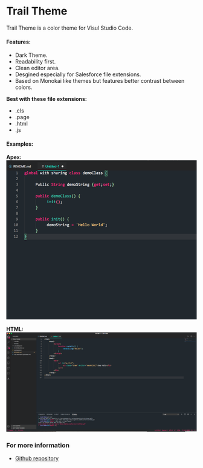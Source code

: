 # Trail Theme

Trail Theme is a color theme for Visul Studio Code.

#### Features:
* Dark Theme.
* Readability first.
* Clean editor area.
* Desgined especially for Salesforce file extensions.
* Based on Monokai like themes but features better contrast between colors.

**Best with these file extensions:**

* .cls
* .page
* .html
* .js

#### Examples:
**Apex:**
![HTML Example](Images/APEX.png)

**HTML:**
![HTML Example](Images/html.png)

### For more information
* [Github repository](https://github.com/Mos-6/vscTrailTheme)